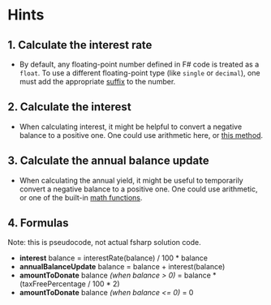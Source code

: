 # Hints

## 1. Calculate the interest rate

- By default, any floating-point number defined in F# code is treated as a `float`. To use a different floating-point type (like `single` or `decimal`), one must add the appropriate [suffix][literals] to the number.

## 2. Calculate the interest

- When calculating interest, it might be helpful to convert a negative balance to a positive one. One could use arithmetic here, or [this method](https://fsharp.github.io/fsharp-core-docs/reference/fsharp-core-operators.html#abs).

## 3. Calculate the annual balance update

- When calculating the annual yield, it might be useful to temporarily convert a negative balance to a positive one. One could use arithmetic, or one of the built-in [math functions][math-functions].

[literals]: https://docs.microsoft.com/en-us/dotnet/fsharp/language-reference/literals
[math-functions]: https://www.dotnetperls.com/math-fs

## 4. Formulas

Note: this is pseudocode, not actual fsharp solution code.

- **interest** balance = interestRate(balance) / 100 * balance
- **annualBalanceUpdate** balance = balance + interest(balance)
- **amountToDonate** balance _(when balance > 0)_ = balance * (taxFreePercentage / 100 * 2)
- **amountToDonate** balance _(when balance <= 0)_ = 0
